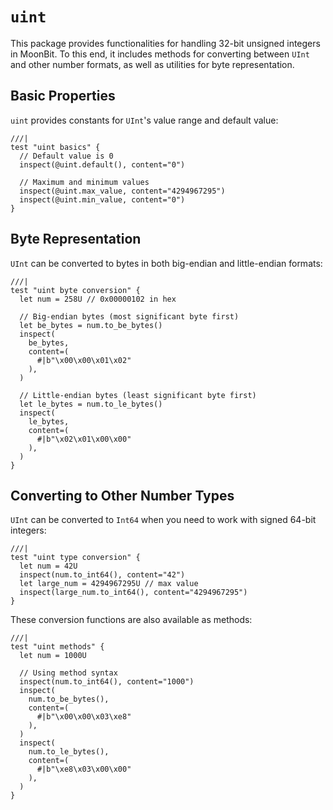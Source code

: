 # `uint`

This package provides functionalities for handling 32-bit unsigned integers in MoonBit. To this end, it includes methods for converting between `UInt` and other number formats, as well as utilities for byte representation.

## Basic Properties

`uint` provides constants for `UInt`'s value range and default value:

```moonbit
///|
test "uint basics" {
  // Default value is 0
  inspect(@uint.default(), content="0")

  // Maximum and minimum values
  inspect(@uint.max_value, content="4294967295")
  inspect(@uint.min_value, content="0")
}
```

## Byte Representation

`UInt` can be converted to bytes in both big-endian and little-endian formats:

```moonbit
///|
test "uint byte conversion" {
  let num = 258U // 0x00000102 in hex

  // Big-endian bytes (most significant byte first)
  let be_bytes = num.to_be_bytes()
  inspect(
    be_bytes,
    content=(
      #|b"\x00\x00\x01\x02"
    ),
  )

  // Little-endian bytes (least significant byte first)
  let le_bytes = num.to_le_bytes()
  inspect(
    le_bytes,
    content=(
      #|b"\x02\x01\x00\x00"
    ),
  )
}
```

## Converting to Other Number Types

`UInt` can be converted to `Int64` when you need to work with signed 64-bit integers:

```moonbit
///|
test "uint type conversion" {
  let num = 42U
  inspect(num.to_int64(), content="42")
  let large_num = 4294967295U // max value
  inspect(large_num.to_int64(), content="4294967295")
}
```

These conversion functions are also available as methods:

```moonbit
///|
test "uint methods" {
  let num = 1000U

  // Using method syntax
  inspect(num.to_int64(), content="1000")
  inspect(
    num.to_be_bytes(),
    content=(
      #|b"\x00\x00\x03\xe8"
    ),
  )
  inspect(
    num.to_le_bytes(),
    content=(
      #|b"\xe8\x03\x00\x00"
    ),
  )
}
```

